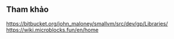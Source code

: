 ## Tham khảo ##

https://bitbucket.org/john_maloney/smallvm/src/dev/gp/Libraries/
https://wiki.microblocks.fun/en/home